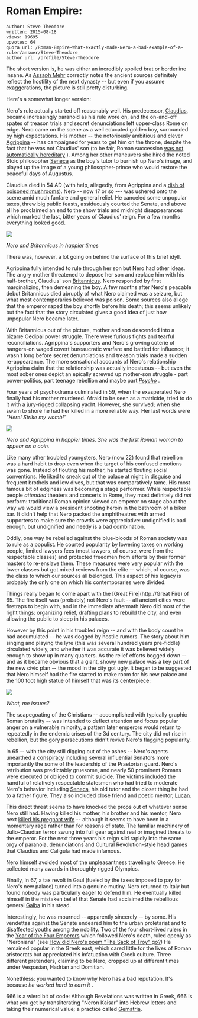 # Roman Empire: 

	author: Steve Theodore
	written: 2015-08-18
	views: 19695
	upvotes: 64
	quora url: /Roman-Empire-What-exactly-made-Nero-a-bad-example-of-a-ruler/answer/Steve-Theodore
	author url: /profile/Steve-Theodore


The short version is, he was either an incredibly spoiled brat or borderline insane. As [Assaph Mehr](https://www.quora.com/profile/Assaph-Mehr) correctly notes the ancient sources definitely reflect the hostility of the next dynasty -- but even if you assume exaggerations, the picture is still pretty disturbing.

Here's a somewhat longer version:

Nero's rule actually started off reasonably well. His predecessor, [Claudius](http://www.ancient.eu/claudius/), became increasingly paranoid as his rule wore on, and the on-and-off spates of treason trials and secret denunciations left upper-class Rome on edge. Nero came on the scene as a well educated golden boy, surrounded by high expectations. His mother -- the notoriously ambitious and clever [Agrippina](https://en.wikipedia.org/wiki/Agrippina_the_Younger) -- has campaigned for years to get him on the throne, despite the fact that he was not Claudius' son (to be fair, Roman succession [was not automatically hereditary](https://www.quora.com/Why-was-the-Roman-succession-so-violent-Why-werent-they-able-to-establish-a-functional-succession-system-like-other-large-empires) ). Among her other maneuvers she hired the noted Stoic philosopher [Seneca](https://en.wikipedia.org/wiki/Seneca_the_Younger) as the boy's tutor to burnish up Nero's image, and played up the image of a young philosopher-prince who would restore the peaceful days of Augustus.

Claudius died in 54 AD (with help, allegedly, from Agrippina and a [dish of poisoned mushrooms](http://ancientstandard.com/2011/06/16/locusta-romes-professional-poisoner/)). Nero -- now 17 or so --- was ushered onto the scene amid much fanfare and general relief. He canceled some unpopular taxes, threw big public feasts, assiduously courted the Senate, and above all he proclaimed an end to the show trials and midnight disappearances which marked the last, bitter years of Claudius' reign. For a few months everything looked good.

![](https://qph.fs.quoracdn.net/main-qimg-e1907af7a5c81ed64f0c2a36e451635d-c)

_Nero and Britannicus in happier times_ 

There was, however, a lot going on behind the surface of this brief idyll.

Agrippina fully intended to rule through her son but Nero had other ideas. The angry mother threatened to depose her son and replace him with his half-brother, Claudius' son [Britannicus](http://Britannicus). Nero responded by first marginalizing, then demeaning the boy. A few months after Nero's peacable debut Britannicus died abruptly of what Nero claimed was a seizure, but what most contemporaries believed was poison. Some sources also allege that the emperor raped the boy shortly before his death; this seems unlikely but the fact that the story circulated gives a good idea of just how unpopular Nero became later.

With Britannicus out of the picture, mother and son descended into a bizarre Oedipal power struggle. There were furious fights and tearful reconciliations. Agrippina's supporters and Nero's growing coterie of hangers-on waged covert bureaucratic warfare and battled for influence; it wasn't long before secret denunciations and treason trials made a sudden re-appearance. The more sensational accounts of Nero's relationship Agrippina claim that the relationship was actually incestuous -- but even the most sober ones depict an epically screwed up mother-son struggle - part power-politics, part teenage rebellion and maybe part _[Psycho](http://Psycho)_  .

Four years of psychodrama culminated in 59, when the exasperated Nero finally had his mother murdered. Afraid to be seen as a matricide, tried to do it with a jury-rigged collapsing yacht. However, she survived; when she swam to shore he had her killed in a more reliable way. Her last words were _"Here! Strike my womb!"_ 

![](https://qph.fs.quoracdn.net/main-qimg-9bd1e588932ceb3a5b3ce14dd223f55c-c)

_Nero and Agrippina in happier times. She was the first Roman woman to appear on a coin._ 

Like many other troubled youngsters, Nero (now 22) found that rebellion was a hard habit to drop even when the target of his confused emotions was gone. Instead of flouting his mother, he started flouting social conventions. He liked to sneak out of the palace at night in disguise and frequent brothels and low dives, but that was comparatively tame. His most famous bit of edginess was becoming a stage performer. While respectable people _attended_  theaters and concerts in Rome, they most definitely did _not_  perform: traditional Roman opinion viewed an emperor on stage about the way we would view a president shooting heroin in the bathroom of a biker bar. It didn't help that Nero packed the amphitheatres with armed supporters to make sure the crowds were appreciative: undignified is bad enough, but undignified and needy is a bad combination.

Oddly, one way he rebelled against the blue-bloods of Roman society was to rule as a populist. He courted popularity by lowering taxes on working people, limited lawyers fees (most lawyers, of course, were from the respectable classes) and protected freedmen from efforts by their former masters to re-enslave them. These measures were very popular with the lower classes but got mixed reviews from the elite -- which, of course, was the class to which our sources all belonged. This aspect of his legacy is probably the only one on which his contemporaries were divided.

Things really began to come apart with the [Great Fire](http://Great Fire) of 65. The fire itself was (probably) not Nero's fault -- all ancient cities were firetraps to begin with, and in the immediate aftermath Nero did most of the right things: organizing relief, drafting plans to rebuild the city, and even allowing the public to sleep in his palaces.

However by this point in his troubled reign -- and with the body count he had accumulated -- he was dogged by hostile rumors. The story about him singing and playing the lyre (this was several hundred years pre-fiddle) circulated widely, and whether it was accurate it was believed widely enough to show up in many quarters. As the relief efforts bogged down -- and as it became obvious that a giant, showy new palace was a key part of the new civic plan -- the mood in the city got ugly. It began to be suggested that Nero himself had the fire started to make room for his new palace and the 100 foot high statue of himself that was its centerpiece:

![](https://qph.fs.quoracdn.net/main-qimg-1f23cc65e76d539a0d7032611fbc2e89-c)

_What, me issues?_ 

The scapegoating of the Christians -- accomplished with typically graphic Roman brutality -- was intended to deflect attention and focus popular anger on a vulnerable minority, a pattern later emperors would return to repeatedly in the endemic crises of the 3d century. The city did not rise in rebellion, but the gory persecutions didn't revive Nero's flagging popularity.

In 65 -- with the city still digging out of the ashes -- Nero's agents unearthed a [conspiracy](https://en.wikipedia.org/wiki/Pisonian_conspiracy) including several influential Senators more importantly the some of the leadership of the Praetorian guard. Nero's retribution was predictably gruesome, and nearly 50 prominent Romans were executed or obliged to commit suicide. The victims included the handful of relatively respectable statesmen who had tried to moderate Nero's behavior including [Seneca](http://Seneca), his old tutor and the closet thing he had to a father figure. They also included close friend and poetic mentor, [Lucan](https://en.wikipedia.org/wiki/Lucan).

This direct threat seems to have knocked the props out of whatever sense Nero still had. Having killed his mother, his brother and his mentor, Nero next [killed his pregnant wife](https://en.wikipedia.org/wiki/Poppaea_Sabina) -- although it seems to have been in a momentary rage rather than for reasons of state. The familiar machinery of Julio-Claudian terror swung into full gear against real or imagined threats to the emperor. For the next three years his reign slid rapidly into the same orgy of paranoia, denunciations and Cultural Revolution-style head games that Claudius and Caligula had made infamous.

Nero himself avoided most of the unpleasantness traveling to Greece. He collected many awards in thoroughly rigged Olympics.

Finally, in 67, a tax revolt in Gaul (fueled by the taxes imposed to pay for Nero's new palace) turned into a genuine mutiny. Nero returned to Italy but found nobody was particularly eager to defend him. He eventually killed himself in the mistaken belief that Senate had acclaimed the rebellious general [Galba](https://en.wikipedia.org/wiki/Galba) in his stead.

Interestingly, he was mourned -- apparently sincerely -- by some. His vendettas against the Senate endeared him to the urban proletariat and to disaffected youths among the nobility. Two of the four short-lived rulers in the [Year of the Four Emperors](http://www.unrv.com/early-empire/year-four-emperors.php) which followed Nero's death, ruled openly as "Neronians" (see [How did Nero's poem "The Sack of Troy" go?](https://www.quora.com/How-did-Neros-poem-The-Sack-of-Troy-go)) He remained popular in the Greek east, which cared little for the lives of Roman aristocrats but appreciated his infatuation with Greek culture. Three different pretenders, claiming to be Nero, cropped up at different times under Vespasian, Hadrian and Domitian.

Nonethless: you wanted to know why Nero has a bad reputation. It's because _he worked hard to earn it_ .

666 is a wierd bit of code: Although Revelations was written in Greek, 666 is what you get by transliterating "Neron Kaisar" into Hebrew letters and taking their numerical value; a practice called [Gematria](https://en.wikipedia.org/wiki/Gematria).

